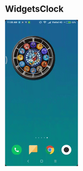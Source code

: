 # WidgetsClock

<img src="https://raw.githubusercontent.com/minhnguyen31093/WidgetsClock/master/widgetsclock.gif"/>

